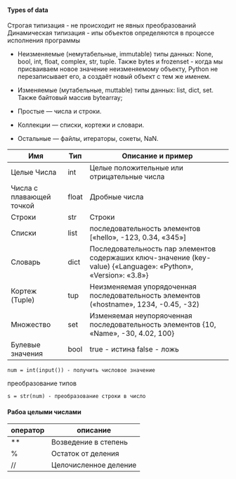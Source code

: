 
#### Types of data
Строгая типизация - не происходит не явных преобразований   
Динамическая типизация - ипы объектов определяются в процессе исполнения программы   
- Неизменяемые (немутабельные, immutable) типы данных: None, bool, int, float, complex, str, tuple. Также bytes и frozenset - когда мы присваиваем новое значение неизменяемому объекту, Python не перезаписывает его, а создаёт новый объект с тем же именем.   
- Изменяемые (мутабельные, muttable) типы данных: list, dict, set. Также байтовый массив bytearray;   


- Простые — числа и строки.   
- Коллекции — списки, кортежи и словари.   
- Остальные — файлы, итераторы, сокеты, NaN.   

| Имя | Тип | Описание и пример|
|-----|-----|------------------|
| Целые Числа | int | Целые положительные или отрицательные числа |
| Числа с плавающей точкой | float | Дробные числа |
| Строки | str| Строки |
| Списки | list| последовательность элементов [«hello», -123, 0.34, «345»] |
| Словарь | dict | Последовательность пар элементов содержаших ключ-значение (key-value) {«Language»: «Python», «Version»: «3.8»}|
| Кортеж (Tuple) | tup | Неизменяемая упорядоченная последовательность элементов («hostname», 1234, -0.45, -32) |
| Множество| set | Изменяемая неупоряоченная последовательность элементов {10, «Name», -30, 4.02, 100} |
| Булевые значения | bool | true - истина false - ложь |

```
num = int(input()) - получить числовое значение 
```
преобразование типов
```
s = str(num) - преобразование строки в число
```

#### Рабоа  целыми числами
| оператор  | описание |
|---|---|
| **	| Возведение в степень |
| % | Остаток от деления |
| // | Целочисленное деление |